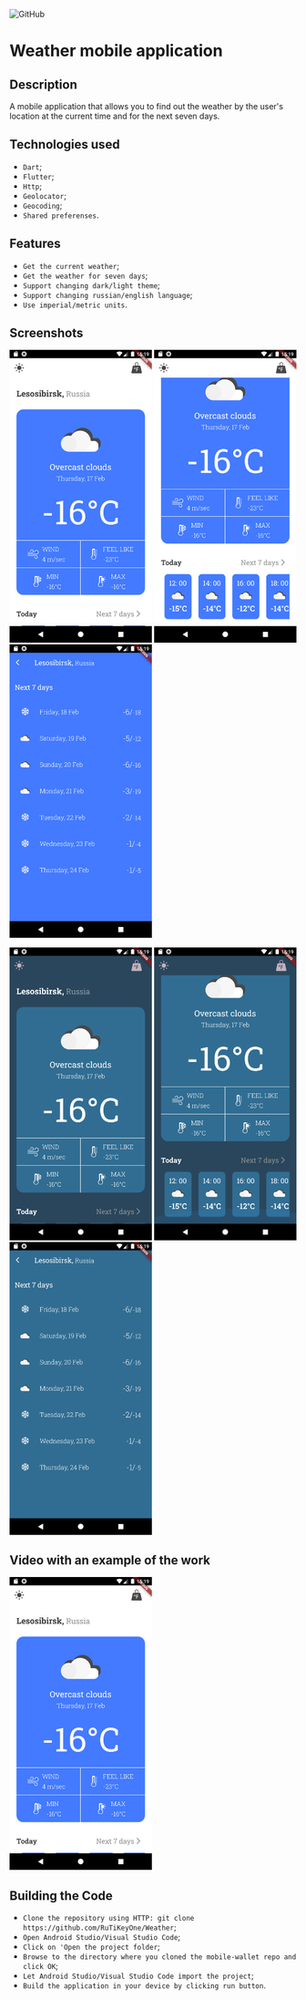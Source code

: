 ![GitHub](https://img.shields.io/github/license/IgorVolochay/Face-recognition?style=flat-square&color=blue) &nbsp;
# Weather mobile application

## Description
A mobile application that allows you to find out the weather by the user's location at the current time and for the next seven days.

## Technologies used
* `Dart`;
* `Flutter`;
* `Http`;
* `Geolocator`;
* `Geocoding`;
* `Shared preferenses`.

## Features
* `Get the current weather`;
* `Get the weather for seven days`;
* `Support changing dark/light theme`;
* `Support changing russian/english language`;
* `Use imperial/metric units`.

## Screenshots

<p align="start">
<img src="https://github.com/RuTiKeyOne/Weather/blob/main/doc/screenshots/1.png" width="250"/>
<img src="https://github.com/RuTiKeyOne/Weather/blob/main/doc/screenshots/2.png" width="250"/>
<img src="https://github.com/RuTiKeyOne/Weather/blob/main/doc/screenshots/3.png" width="250"/>
</p>

<p align="start">
<img src="https://github.com/RuTiKeyOne/Weather/blob/main/doc/screenshots/4.png" width="250"/>
<img src="https://github.com/RuTiKeyOne/Weather/blob/main/doc/screenshots/5.png" width="250"/>
<img src="https://github.com/RuTiKeyOne/Weather/blob/main/doc/screenshots/6.png" width="250"/>
</p>

## Video with an example of the work

<a href="https://www.youtube.com/watch?v=g_YWoz0y5jk">
  <img src="https://github.com/RuTiKeyOne/Weather/blob/main/doc/screenshots/1.png" width="250" />
</a>

## Building the Code

* `Clone the repository using HTTP: git clone https://github.com/RuTiKeyOne/Weather`;
* `Open Android Studio/Visual Studio Code`;
* `Click on 'Open the project folder`;
* `Browse to the directory where you cloned the mobile-wallet repo and click OK`;
* `Let Android Studio/Visual Studio Code import the project`;
* `Build the application in your device by clicking run button`.
